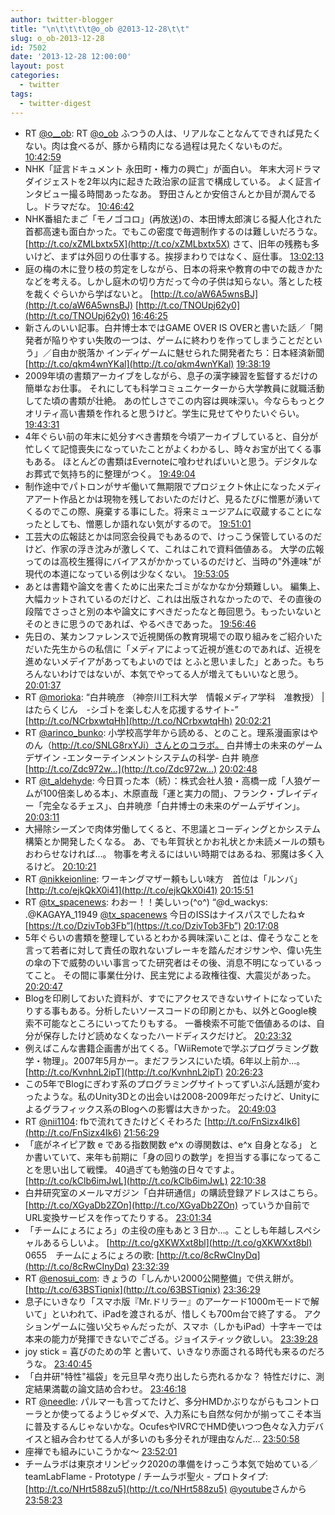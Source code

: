 ```yaml
---
author: twitter-blogger
title: "\n\t\t\t\t@o_ob @2013-12-28\t\t"
slug: o_ob-2013-12-28
id: 7502
date: '2013-12-28 12:00:00'
layout: post
categories:
  - twitter
tags:
  - twitter-digest
---
```


*   RT [@o__ob](http://twitter.com/o__ob): RT [@o_ob](http://twitter.com/o_ob) ふつうの人は、リアルなことなんてできれば見たくない。肉は食べるが、豚から精肉になる過程は見たくないものだ。 [10:42:59](http://twitter.com/o_ob/statuses/416746066277453824)
*   NHK「証言ドキュメント 永田町・権力の興亡」が面白い。 年末大河ドラマダイジェストを2年以内に起きた政治家の証言で構成している。 よく証言インタビュー撮る時間あったなあ。 野田さんとか安倍さんとか目が潤んでるし。ドラマだな。 [10:46:42](http://twitter.com/o_ob/statuses/416747001028440064)
*   NHK番組たまご「モノゴコロ」(再放送)の、本田博太郎演じる擬人化された首都高速も面白かった。でもこの密度で毎週制作するのは難しいだろうな。 [http://t.co/xZMLbxtx5X](http://t.co/xZMLbxtx5X) さて、旧年の残務も多いけど、まずは外回りの仕事する。挨拶まわりではなく、庭仕事。 [13:02:13](http://twitter.com/o_ob/statuses/416781104310272001)
*   庭の梅の木に登り枝の剪定をしながら、日本の将来や教育の中での裁きかたなどを考える。しかし庭木の切り方だって今の子供は知らない。落とした枝を裁くぐらいから学ばないと。 [http://t.co/aW6A5wnsBJ](http://t.co/aW6A5wnsBJ) [http://t.co/TNOUpj62y0](http://t.co/TNOUpj62y0) [16:46:25](http://twitter.com/o_ob/statuses/416837527232712704)
*   新さんのいい記事。白井博士本ではGAME OVER IS OVERと書いた話／「開発者が陥りやすい失敗の一つは、ゲームに終わりを作ってしまうことだという」／自由か脱落か インディゲームに魅せられた開発者たち：日本経済新聞 [http://t.co/qkm4wnYKal](http://t.co/qkm4wnYKal) [19:38:19](http://twitter.com/o_ob/statuses/416880786483060736)
*   2009年頃の書類アーカイブをしながら、息子の漢字練習を監督するだけの簡単なお仕事。 それにしても科学コミュニケーターから大学教員に就職活動してた頃の書類が壮絶。 あの忙しさでこの内容は興味深い。今ならもっとクオリティ高い書類を作れると思うけど。学生に見せてやりたいぐらい。 [19:43:31](http://twitter.com/o_ob/statuses/416882097253412864)
*   4年ぐらい前の年末に処分すべき書類を今頃アーカイブしていると、自分が忙しくて記憶喪失になっていたことがよくわかるし、時々お宝が出てくる事もある。 ほとんどの書類はEvernoteに喰わせればいいと思う。デジタルなお葬式で気持ち的に整理がつく。 [19:49:04](http://twitter.com/o_ob/statuses/416883492346015744)
*   制作途中でパトロンがサギ働いて無期限でプロジェクト休止になったメディアアート作品とかは現物を残しておいたのだけど、見るたびに憎悪が湧いてくるのでこの際、廃棄する事にした。将来ミュージアムに収蔵することになったとしても、憎悪しか語れない気がするので。 [19:51:01](http://twitter.com/o_ob/statuses/416883980755935232)
*   工芸大の広報誌とかは同窓会役員でもあるので、けっこう保管しているのだけど、作家の浮き沈みが激しくて、これはこれで資料価値ある。 大学の広報ってのは高校生獲得にバイアスがかかっているのだけど、当時の"外連味"が現代の本道になっている例は少なくない。 [19:53:05](http://twitter.com/o_ob/statuses/416884503819202560)
*   あとは書籍や論文を書くために出来たゴミがなかなか分類難しい。 編集上、大幅カットされているのだけど、これは出版されなかったので、その直後の段階でさっさと別の本や論文にすべきだったなと毎回思う。もったいないとそのときに思うのであれば、やるべきであった。 [19:56:46](http://twitter.com/o_ob/statuses/416885428164108289)
*   先日の、某カンファレンスで近視関係の教育現場での取り組みをご紹介いただいた先生からの私信に「メディアによって近視が進むのであれば、近視を進めないメデイアがあってもよいのでは とふと思いました」とあった。もちろんないわけではないが、本気でやってる人が増えてもいいなと思う。 [20:01:37](http://twitter.com/o_ob/statuses/416886650061336576)
*   RT [@morioka](http://twitter.com/morioka): “白井暁彦 （神奈川工科大学　情報メディア学科　准教授） | はたらくじん　-シゴトを楽しむ人を応援するサイト-” [http://t.co/NCrbxwtqHh](http://t.co/NCrbxwtqHh) [20:02:21](http://twitter.com/o_ob/statuses/416886835621543937)
*   RT [@arinco_bunko](http://twitter.com/arinco_bunko): 小学校高学年から読める、とのこと。理系漫画家はやのん（http://t.co/SNLG8rxYJi）さんとのコラボ。 白井博士の未来のゲームデザイン -エンターテインメントシステムの科学- 白井 暁彦 [http://t.co/Zdc972w…](http://t.co/Zdc972w…) [20:02:48](http://twitter.com/o_ob/statuses/416886948397973505)
*   RT [@t_aldehyde](http://twitter.com/t_aldehyde): 今日買った本（続）：株式会社人狼・高橋一成「人狼ゲームが100倍楽しめる本」、木原直哉「運と実力の間」、フランク・ブレイディー「完全なるチェス」、白井暁彦「白井博士の未来のゲームデザイン」。 [20:03:11](http://twitter.com/o_ob/statuses/416887043206021120)
*   大掃除シーズンで肉体労働してくると、不思議とコーディングとかシステム構築とか開発したくなる。 あ、でも年賀状とかお礼状とか未読メールの類もおわらせなければ…。 物事を考えるにはいい時期ではあるね、邪魔は多く入るけど。 [20:10:21](http://twitter.com/o_ob/statuses/416888847830507520)
*   RT [@nikkeionline](http://twitter.com/nikkeionline): ワーキングマザー頼もしい味方　首位は「ルンバ」 [http://t.co/ejkQkX0i41](http://t.co/ejkQkX0i41) [20:15:51](http://twitter.com/o_ob/statuses/416890234152833024)
*   RT [@tx_spacenews](http://twitter.com/tx_spacenews): わおー！！美しいっ(^o^) “@d_wackys: .@KAGAYA_11949 [@tx_spacenews](http://twitter.com/tx_spacenews) 今日のISSはナイスパスでしたね☆ [https://t.co/DzivTob3Fb”](https://t.co/DzivTob3Fb”) [20:17:08](http://twitter.com/o_ob/statuses/416890553209348096)
*   5年ぐらいの書類を整理しているとわかる興味深いことは、偉そうなことを言って若者に対して責任の取れないブレーキを踏んだオジサンや、偉い先生の傘の下で威勢のいい事言ってた研究者はその後、消息不明になっているってこと。 その間に事業仕分け、民主党による政権往復、大震災があった。 [20:20:47](http://twitter.com/o_ob/statuses/416891473221521408)
*   Blogを印刷しておいた資料が、すでにアクセスできないサイトになっていたりする事もある。分析したいソースコードの印刷とかも、以外とGoogle検索不可能なところにいってたりもする。 一番検索不可能で価値あるのは、自分が保存したけど読めなくなったハードディスクだけど。 [20:23:32](http://twitter.com/o_ob/statuses/416892166485471232)
*   例えばこんな書籍企画書が出てくる。「WiiRemoteで学ぶプログラミング数学・物理」。2007年5月かー。まだフランスにいた頃。6年以上前か...。 [http://t.co/KvnhnL2ipT](http://t.co/KvnhnL2ipT) [20:26:23](http://twitter.com/o_ob/statuses/416892884831305728)
*   この5年でBlogにぎわす系のプログラミングサイトってずいぶん話題が変わったような。私のUnity3Dとの出会いは2008-2009年だったけど、Unityによるグラフィックス系のBlogへの影響は大きかった。 [20:49:03](http://twitter.com/o_ob/statuses/416898586043904000)
*   RT [@nii1104](http://twitter.com/nii1104): fbで流れてきたけどくそわろた [http://t.co/FnSizx4Ik6](http://t.co/FnSizx4Ik6) [21:56:29](http://twitter.com/o_ob/statuses/416915557300981760)
*   「底がネイピア数 e である指数関数 e^x の導関数は、e^x 自身となる」 とか書いていて、来年も前期に「身の回りの数学」を担当する事になってることを思い出して戦慄。 40過ぎても勉強の日々ですよ。 [http://t.co/kClb6imJwL](http://t.co/kClb6imJwL) [22:10:38](http://twitter.com/o_ob/statuses/416919118038581248)
*   白井研究室のメールマガジン「白井研通信」の購読登録アドレスはこちら。 [http://t.co/XGyaDb2ZOn](http://t.co/XGyaDb2ZOn) っていうか自前でURL変換サービスを作ってたりする。 [23:01:34](http://twitter.com/o_ob/statuses/416931934564937728)
*   「チームにょろにょろ」の主役の座もあと３日か…。ことしも年越しスペシャルあるらしいよ。 [http://t.co/gXKWXxt8bl](http://t.co/gXKWXxt8bl) 0655　チームにょろにょろの歌: [http://t.co/8cRwCInyDq](http://t.co/8cRwCInyDq) [23:32:39](http://twitter.com/o_ob/statuses/416939758216966144)
*   RT [@enosui_com](http://twitter.com/enosui_com): きょうの「しんかい2000公開整備」で供え餅が。 [http://t.co/63BSTiqnix](http://t.co/63BSTiqnix) [23:36:29](http://twitter.com/o_ob/statuses/416940721325608962)
*   息子にいきなり「スマホ版『Mr.ドリラー』のアーケード1000mモードで解いて」といわれて、iPadを渡されるが、惜しくも700m台で終了する。 アクションゲームに強い父ちゃんだったが、スマホ（しかもiPad）十字キーでは本来の能力が発揮できないでござる。ジョイスティック欲しい。 [23:39:28](http://twitter.com/o_ob/statuses/416941473431445504)
*   joy stick = 喜びのための竿 と書いて、いきなり赤面される時代も来るのだろうな。 [23:40:45](http://twitter.com/o_ob/statuses/416941798980743168)
*   「白井研"特性"福袋」を元旦早々売り出したら売れるかな？ 特性だけに、測定結果満載の論文詰め合わせ。 [23:46:18](http://twitter.com/o_ob/statuses/416943195327459328)
*   RT [@needle](http://twitter.com/needle): パルマーも言ってたけど、多分HMDかぶりながらもコントローラとか使ってるようじゃダメで、入力系にも自然な何かが揃ってこそ本当に普及するんじゃないかな。OcufesやIVRCでHMD使いつつ色々な入力デバイスと組み合わせてる人が多いのも多分それが理由なんだ… [23:50:58](http://twitter.com/o_ob/statuses/416944368826593280)
*   座禅でも組みにいこうかな〜 [23:52:01](http://twitter.com/o_ob/statuses/416944631255818240)
*   チームラボは東京オリンピック2020の準備をけっこう本気で始めている／teamLabFlame - Prototype / チームラボ聖火 - プロトタイプ: [http://t.co/NHrt588zu5](http://t.co/NHrt588zu5) [@youtube](http://twitter.com/youtube)さんから [23:58:23](http://twitter.com/o_ob/statuses/416946235480604674)
